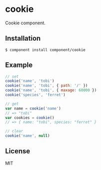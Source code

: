 
# cookie

  Cookie component.

## Installation

    $ component install component/cookie

## Example

```js
// set
cookie('name', 'tobi')
cookie('name', 'tobi', { path: '/' })
cookie('name', 'tobi', { maxage: 60000 })
cookie('species', 'ferret')

// get
var name = cookie('name')
// => "tobi"
var cookies = cookie()
// => { name: "tobi", species: "ferret" }

// clear
cookie('name', null)
```

## License

  MIT
